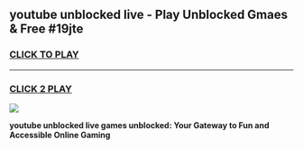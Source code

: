 
## youtube unblocked live - Play Unblocked Gmaes & Free #19jte
<h3>
<a href="https://news.freeplayer.one?title=youtube_unblocked_live&ref=24F">CLICK TO PLAY</a></h3>
<hr>

<h3>
<a href="https://news.freeplayer.one?title=youtube_unblocked_live&ref=24F">CLICK 2 PLAY</a>
  
</h3>

<a href="https://news.freeplayer.one?title=youtube_unblocked_live&ref=24F/"><img src="https://clearcache.store/games.png"></a>


**youtube unblocked live games unblocked: Your Gateway to Fun and Accessible Online Gaming**
